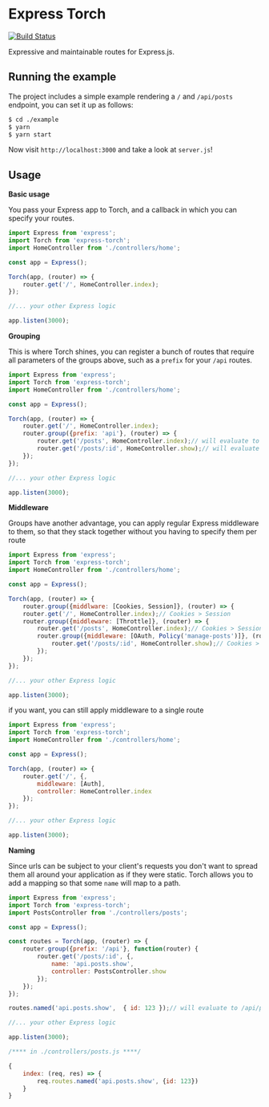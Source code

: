 Express Torch
=====

[![Build Status](https://travis-ci.org/JBlaak/Express-Torch.svg?branch=master)](https://travis-ci.org/JBlaak/Express-Torch)

Expressive and maintainable routes for Express.js.

Running the example
-----

The project includes a simple example rendering a `/` and `/api/posts` endpoint,
you can set it up as follows:

```bash
$ cd ./example
$ yarn
$ yarn start
```

Now visit `http://localhost:3000` and take a look at `server.js`!

Usage
-----

__Basic usage__

You pass your Express app to Torch, and a callback in which you can 
specify your routes.

```js
import Express from 'express';
import Torch from 'express-torch';
import HomeController from './controllers/home';

const app = Express();

Torch(app, (router) => {
    router.get('/', HomeController.index);
});

//... your other Express logic

app.listen(3000);
```

__Grouping__

This is where Torch shines, you can register a bunch of routes
that require all parameters of the groups above, such as a `prefix` for
your `/api` routes.

```js
import Express from 'express';
import Torch from 'express-torch';
import HomeController from './controllers/home';

const app = Express();

Torch(app, (router) => {
    router.get('/', HomeController.index);
    router.group({prefix: 'api'}, (router) => {
        router.get('/posts', HomeController.index);// will evaluate to /api/posts
        router.get('/posts/:id', HomeController.show);// will evaluate to /api/posts/:id
    });
});

//... your other Express logic

app.listen(3000);
```

__Middleware__

Groups have another advantage, you can apply regular Express middleware to them,
so that they stack together without you having to specify them per route

```js
import Express from 'express';
import Torch from 'express-torch';
import HomeController from './controllers/home';

const app = Express();

Torch(app, (router) => {
    router.group({middlware: [Cookies, Session]}, (router) => {
    router.get('/', HomeController.index);// Cookies > Session
    router.group({middleware: [Throttle]}, (router) => {
        router.get('/posts', HomeController.index);// Cookies > Session > Throttle
        router.group({middleware: [OAuth, Policy('manage-posts')]}, (router) => {
            router.get('/posts/:id', HomeController.show);// Cookies > Session > Throttle > OAuth > Policy('manage-posts')
        });
    });
});

//... your other Express logic

app.listen(3000);
```

if you want, you can still apply middleware to a single route

```js
import Express from 'express';
import Torch from 'express-torch';
import HomeController from './controllers/home';

const app = Express();

Torch(app, (router) => {
    router.get('/', {,
        middleware: [Auth],
        controller: HomeController.index
    });
});

//... your other Express logic

app.listen(3000);
```

__Naming__

Since urls can be subject to your client's requests you don't want to spread
them all around your application as if they were static. Torch allows you to
add a mapping so that some `name` will map to a path.

```js
import Express from 'express';
import Torch from 'express-torch';
import PostsController from './controllers/posts';

const app = Express();

const routes = Torch(app, (router) => {
    router.group({prefix: '/api'}, function(router) {
        router.get('/posts/:id', {,
            name: 'api.posts.show',
            controller: PostsController.show
        });
    });
});

routes.named('api.posts.show',  { id: 123 });// will evaluate to /api/posts/123

//... your other Express logic

app.listen(3000);

/**** in ./controllers/posts.js ****/

{
    index: (req, res) => {
        req.routes.named('api.posts.show', {id: 123}) 
    }
}
```

